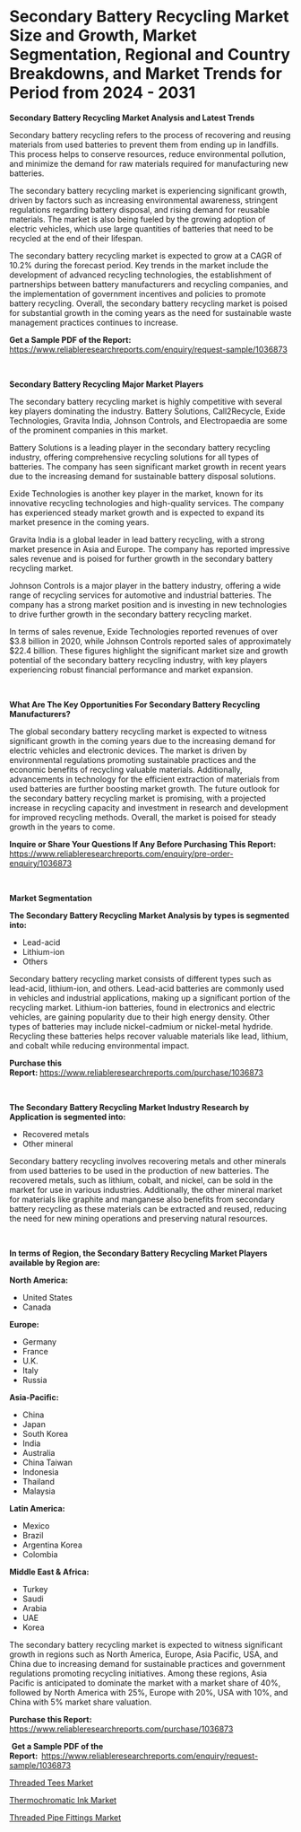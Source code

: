 <p><h1>Secondary Battery Recycling Market Size and Growth, Market Segmentation, Regional and Country Breakdowns, and Market Trends for Period from 2024 -  2031</h1></p><p><strong>Secondary Battery Recycling Market Analysis and Latest Trends</strong></p>
<p><p>Secondary battery recycling refers to the process of recovering and reusing materials from used batteries to prevent them from ending up in landfills. This process helps to conserve resources, reduce environmental pollution, and minimize the demand for raw materials required for manufacturing new batteries.</p><p>The secondary battery recycling market is experiencing significant growth, driven by factors such as increasing environmental awareness, stringent regulations regarding battery disposal, and rising demand for reusable materials. The market is also being fueled by the growing adoption of electric vehicles, which use large quantities of batteries that need to be recycled at the end of their lifespan.</p><p>The secondary battery recycling market is expected to grow at a CAGR of 10.2% during the forecast period. Key trends in the market include the development of advanced recycling technologies, the establishment of partnerships between battery manufacturers and recycling companies, and the implementation of government incentives and policies to promote battery recycling. Overall, the secondary battery recycling market is poised for substantial growth in the coming years as the need for sustainable waste management practices continues to increase.</p></p>
<p><strong>Get a Sample PDF of the Report:&nbsp;</strong> <a href="https://www.reliableresearchreports.com/enquiry/request-sample/1036873">https://www.reliableresearchreports.com/enquiry/request-sample/1036873</a></p>
<p>&nbsp;</p>
<p><strong>Secondary Battery Recycling Major Market Players</strong></p>
<p><p>The secondary battery recycling market is highly competitive with several key players dominating the industry. Battery Solutions, Call2Recycle, Exide Technologies, Gravita India, Johnson Controls, and Electropaedia are some of the prominent companies in this market.</p><p>Battery Solutions is a leading player in the secondary battery recycling industry, offering comprehensive recycling solutions for all types of batteries. The company has seen significant market growth in recent years due to the increasing demand for sustainable battery disposal solutions.</p><p>Exide Technologies is another key player in the market, known for its innovative recycling technologies and high-quality services. The company has experienced steady market growth and is expected to expand its market presence in the coming years.</p><p>Gravita India is a global leader in lead battery recycling, with a strong market presence in Asia and Europe. The company has reported impressive sales revenue and is poised for further growth in the secondary battery recycling market.</p><p>Johnson Controls is a major player in the battery industry, offering a wide range of recycling services for automotive and industrial batteries. The company has a strong market position and is investing in new technologies to drive further growth in the secondary battery recycling market.</p><p>In terms of sales revenue, Exide Technologies reported revenues of over $3.8 billion in 2020, while Johnson Controls reported sales of approximately $22.4 billion. These figures highlight the significant market size and growth potential of the secondary battery recycling industry, with key players experiencing robust financial performance and market expansion.</p></p>
<p>&nbsp;</p>
<p><strong>What Are The Key Opportunities For Secondary Battery Recycling Manufacturers?</strong></p>
<p><p>The global secondary battery recycling market is expected to witness significant growth in the coming years due to the increasing demand for electric vehicles and electronic devices. The market is driven by environmental regulations promoting sustainable practices and the economic benefits of recycling valuable materials. Additionally, advancements in technology for the efficient extraction of materials from used batteries are further boosting market growth. The future outlook for the secondary battery recycling market is promising, with a projected increase in recycling capacity and investment in research and development for improved recycling methods. Overall, the market is poised for steady growth in the years to come.</p></p>
<p><strong>Inquire or Share Your Questions If Any Before Purchasing This Report:</strong> <a href="https://www.reliableresearchreports.com/enquiry/pre-order-enquiry/1036873">https://www.reliableresearchreports.com/enquiry/pre-order-enquiry/1036873</a></p>
<p>&nbsp;</p>
<p><strong>Market Segmentation</strong></p>
<p><strong>The Secondary Battery Recycling Market Analysis by types is segmented into:</strong></p>
<p><ul><li>Lead-acid</li><li>Lithium-ion</li><li>Others</li></ul></p>
<p><p>Secondary battery recycling market consists of different types such as lead-acid, lithium-ion, and others. Lead-acid batteries are commonly used in vehicles and industrial applications, making up a significant portion of the recycling market. Lithium-ion batteries, found in electronics and electric vehicles, are gaining popularity due to their high energy density. Other types of batteries may include nickel-cadmium or nickel-metal hydride. Recycling these batteries helps recover valuable materials like lead, lithium, and cobalt while reducing environmental impact.</p></p>
<p><strong>Purchase this Report:&nbsp;</strong><a href="https://www.reliableresearchreports.com/purchase/1036873">https://www.reliableresearchreports.com/purchase/1036873</a></p>
<p>&nbsp;</p>
<p><strong>The Secondary Battery Recycling Market Industry Research by Application is segmented into:</strong></p>
<p><ul><li>Recovered metals</li><li>Other mineral</li></ul></p>
<p><p>Secondary battery recycling involves recovering metals and other minerals from used batteries to be used in the production of new batteries. The recovered metals, such as lithium, cobalt, and nickel, can be sold in the market for use in various industries. Additionally, the other mineral market for materials like graphite and manganese also benefits from secondary battery recycling as these materials can be extracted and reused, reducing the need for new mining operations and preserving natural resources.</p></p>
<p>&nbsp;</p>
<p><strong>In terms of Region, the Secondary Battery Recycling Market Players available by Region are:</strong></p>
<p>
    <p> <strong> North America: </strong>
        <ul>
            <li>United States</li>
            <li>Canada</li>
        </ul>
        </p> 
    <p> <strong> Europe: </strong>
        <ul>
            <li>Germany</li>
            <li>France</li>
            <li>U.K.</li>
            <li>Italy</li>
            <li>Russia</li>
        </ul>
        </p> 
    <p> <strong> Asia-Pacific: </strong>
        <ul>
            <li>China</li>
            <li>Japan</li>
            <li>South Korea</li>
            <li>India</li>
            <li>Australia</li>
            <li>China Taiwan</li>
            <li>Indonesia</li>
            <li>Thailand</li>
            <li>Malaysia</li>
        </ul>
        </p> 
    <p> <strong> Latin America: </strong>
        <ul>
            <li>Mexico</li>
            <li>Brazil</li>
            <li>Argentina Korea</li>
            <li>Colombia</li>
        </ul>
        </p> 
    <p> <strong> Middle East & Africa: </strong>
        <ul>
            <li>Turkey</li>
            <li>Saudi</li>
            <li>Arabia</li>
            <li>UAE</li>
            <li>Korea</li>
        </ul>
    </p>
    </p>
<p><p>The secondary battery recycling market is expected to witness significant growth in regions such as North America, Europe, Asia Pacific, USA, and China due to increasing demand for sustainable practices and government regulations promoting recycling initiatives. Among these regions, Asia Pacific is anticipated to dominate the market with a market share of 40%, followed by North America with 25%, Europe with 20%, USA with 10%, and China with 5% market share valuation.</p></p>
<p><strong>Purchase this Report: </strong><a href="https://www.reliableresearchreports.com/purchase/1036873">https://www.reliableresearchreports.com/purchase/1036873</a></p>
<p>&nbsp;<strong>Get a Sample PDF of the Report:&nbsp;&nbsp;</strong><a href="https://www.reliableresearchreports.com/enquiry/request-sample/1036873">https://www.reliableresearchreports.com/enquiry/request-sample/1036873</a></p>
<p><strong></strong></p>
<p><p><a href="https://github.com/shotows/Market-Research-Report-List-1/blob/main/threaded-tees-market.md">Threaded Tees Market</a></p><p><a href="https://github.com/angelajermaine/Market-Research-Report-List-2/blob/main/thermochromatic-ink-market.md">Thermochromatic Ink Market</a></p><p><a href="https://github.com/beatblasta/Market-Research-Report-List-2/blob/main/threaded-pipe-fittings-market.md">Threaded Pipe Fittings Market</a></p></p>